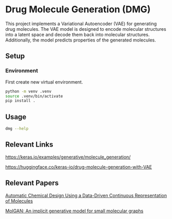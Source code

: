 # Drug Molecule Generation (DMG)

This project implements a Variational Autoencoder (VAE) for generating drug molecules. The VAE model is designed to encode molecular structures into a latent space and decode them back into molecular structures. Additionally, the model predicts properties of the generated molecules.

## Setup

### Environment

First create new virtual environment.

```bash
python -m venv .venv
source .venv/bin/activate
pip install .
```

## Usage

```bash
dmg --help
```

## Relevant Links

<https://keras.io/examples/generative/molecule_generation/>

<https://huggingface.co/keras-io/drug-molecule-generation-with-VAE>

## Relevant Papers

[Automatic Chemical Design Using a Data-Driven Continuous Representation of Molecules](https://pubs.acs.org/doi/10.1021/acscentsci.7b00572)

[MolGAN: An implicit generative model for small molecular graphs](https://arxiv.org/abs/1805.11973)
